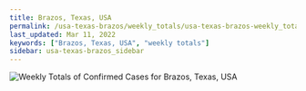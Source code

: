 ```yaml
---
title: Brazos, Texas, USA
permalink: /usa-texas-brazos/weekly_totals/usa-texas-brazos-weekly_totals.html
last_updated: Mar 11, 2022
keywords: ["Brazos, Texas, USA", "weekly totals"]
sidebar: usa-texas-brazos_sidebar
---
```


![Weekly Totals of Confirmed Cases for Brazos, Texas, USA](/covid_tracker/images/graphs/usa-texas-brazos-weekly_totals_graph.png)
